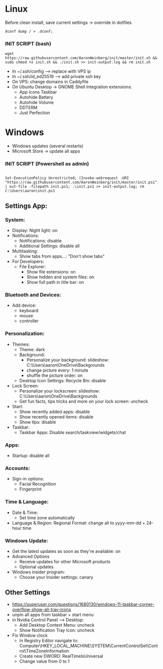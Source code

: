 #                   Linux                         #
Before clean install, save current settings -> override in dotfiles
```
dconf dump / > .dconf;
```
### INIT SCRIPT (bash)
```
wget https://raw.githubusercontent.com/AaronWeinberg/init/master/init.sh && sudo chmod +x init.sh && ./init.sh >> init-output.log && rm init.sh
```
- In ~/.ssh/config --> replace <box1 ip> with VPS ip
- In ~/.ssh/id_ed25519 --> add private ssh key
- On VPS: change domains in Caddyfile
- On Ubuntu Desktop -> GNOME Shell Integration extensions:
  - App Icons Taskbar
  - Autohide Battery
  - Autohide Volume
  - DDTERM
  - Just Perfection

#                    Windows                      #
* Windows updates (several restarts)
* Microsoft Store -> update all apps
 
 ### INIT SCRIPT (Powershell as admin)

```

Set-ExecutionPolicy Unrestricted; (Invoke-webrequest -URI "https://raw.githubusercontent.com/AaronWeinberg/init/master/init.ps1").Content | out-file -filepath init.ps1; .\init.ps1 >> init-output.log; rm C:\Users\aaron\init.ps1

```
 
## Settings App:
### System:
* Display: Night light: on
* Notifications:
  * Notifications: disable
  * Additional Settings: disable all
* Multitasking:
  * Show tabs from apps...: "Don't show tabs"
* For Developers:
  * File Explorer:
    * Show file extensions: on
    * Show hidden and system files: on
    * Show full path in title bar: on
### Bluetooth and Devices:
* Add device:
  * keyboard
  * mouse
  * controller
### Personalization:
* Themes:
  * Theme: dark
  * Background:
    * Personalize your background: slideshow: C:\Users\aaron\OneDrive\Backgrounds
    * change picture every: 1 minute
    * shuffle the picture order: on
  * Desktop Icon Settings: Recycle Bin: disable
* Lock Screen:
  * Personalize your lockscreen: slideshow: C:\Users\aaron\OneDrive\Backgrounds
  * Get fun facts, tips tricks and more on your lock screen: uncheck
* Start:
  * Show recently added apps: disable
  * Show recently opened items: disable
  * Show tips: disable
* Taskbar:
  * Taskbar Apps: Disable search/taskview/widgets/chat
### Apps:
* Startup: disable all
### Accounts:
* Sign-in options:
  * Facial Recognition
  * Fingerprint
### Time & Language:
* Date & Time:
  * Set time zone automatically
* Language & Region: Regional Format: change all to yyyy-mm-dd + 24-hour time
### Windows Update:
* Get the latest updates as soon as they're available: on
* Advanced Options
  * Receive updates for other Microsoft products
  * Optional updates
* Windows insider program:
  * Choose your Insider settings: canary

## Other Settings
* https://superuser.com/questions/1680130/windows-11-taskbar-corner-overflow-show-all-tray-icons
* unpin all apps from taskbar + start menu
* in Nvidia Control Panel --> Desktop:
  * Add Desktop Context Menu: uncheck
  * Show Notification Tray Icon: uncheck
* Fix Window clock
  * In Registry Editor navigate to: Computer\HKEY_LOCAL_MACHINE\SYSTEM\CurrentControlSet\Control\TimeZoneInformation
  * Create new DWORD: RealTimeIsUniversal
  * Change value from 0 to 1
